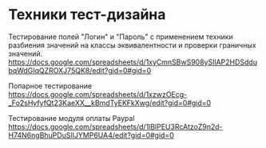 # Техники тест-дизайна
Тестирование полей "Логин" и "Пароль" с применением техники разбиения значений на классы эквивалентности и проверки граничных значений.
https://docs.google.com/spreadsheets/d/1xyCmnSBwS908ySIlAP2HDSddubqWdGIqQZROXJ75QK8/edit?gid=0#gid=0

Попарное тестирование
https://docs.google.com/spreadsheets/d/1xzwzOEcg-_Fo2sHyfyfQt23KaeXX__kBmdTyEKFkXwg/edit?gid=0#gid=0

Тестирование модуля оплаты Paypal
https://docs.google.com/spreadsheets/d/1lBlPEU3RcAtzoZ9n2d-H74N6ngBhuPDuSlIJYMP6UA4/edit?gid=0#gid=0

